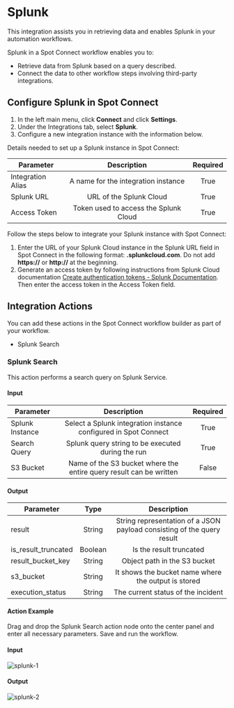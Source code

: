 # Splunk

This integration assists you in retrieving data and enables Splunk in your automation workflows. 

Splunk in a Spot Connect workflow enables you to: 
* Retrieve data from Splunk based on a query described. 
* Connect the data to other workflow steps involving third-party integrations. 

## Configure Splunk in Spot Connect 

1. In the left main menu, click **Connect** and click **Settings**.  
2. Under the Integrations tab, select **Splunk**. 
3. Configure a new integration instance with the information below.

Details needed to set up a Splunk instance in Spot Connect: 

|       Parameter         |                   Description              |      Required  |
|-------------------------|:------------------------------------------:|:--------------:|
|      Integration Alias  |     A name for the integration instance    |     True       |
|      Splunk URL         |     URL of the Splunk Cloud                |     True       |
|      Access Token       |     Token used to access the Splunk Cloud  |     True       |

Follow the steps below to integrate your Splunk instance with Spot Connect: 

1. Enter the URL of your Splunk Cloud instance in the Splunk URL field in Spot Connect in the following format: **<yoursubdomain>.splunkcloud.com**. Do not add **https://** or **http://** at the beginning. 
2. Generate an access token by following instructions from Splunk Cloud documentation [Create authentication tokens - Splunk Documentation](https://docs.splunk.com/Documentation/SplunkCloud/latest/Security/CreateAuthTokens). Then enter the access token in the Access Token field.

## Integration Actions 

You can add these actions in the Spot Connect workflow builder as part of your workflow.  

* Splunk Search 

### Splunk Search 

This action performs a search query on Splunk Service. 

#### Input 

|       Parameter       |                                 Description                             |      Required  |
|-----------------------|:-----------------------------------------------------------------------:|:--------------:|
|      Splunk Instance  |     Select a Splunk integration instance configured in Spot Connect     |     True       |
|      Search Query     |     Splunk query string to be executed during the run                   |     True       |
|      S3 Bucket        |     Name of the S3 bucket where the entire query result can be written  |     False      |

#### Output  

|       Parameter           |       Type   |                                   Description                               |
|---------------------------|:------------:|:---------------------------------------------------------------------------:|
|      result               |     String   |     String representation of a JSON payload consisting of the query result  |
|      is_result_truncated  |     Boolean  |     Is the result truncated                                                 |
|      result_bucket_key    |     String   |     Object path in the S3 bucket                                            |
|      s3_bucket            |     String   |     It shows the bucket name where the output is stored                     |
|      execution_status     |     String   |     The current status of the incident                                      |


#### Action Example 

Drag and drop the Splunk Search action node onto the center panel and enter all necessary parameters. Save and run the workflow. 

#### Input 

![splunk-1](https://github.com/spotinst/help/assets/106514736/34a3c288-0ef8-4bc9-9301-23b836e00b6b)

#### Output 

![splunk-2](https://github.com/spotinst/help/assets/106514736/91132410-d49e-492d-a90b-f353d911c880)


  

 

